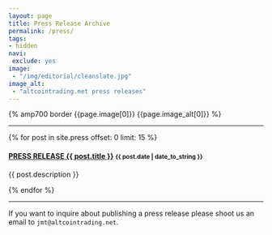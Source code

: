 ```yaml
---
layout: page
title: Press Release Archive
permalink: /press/
tags:
- hidden
navi:
 exclude: yes
image:
 - "/img/editorial/cleanslate.jpg"
image_alt:
 - "altcointrading.net press releases"
---
```


{% amp700 border {{page.image[0]}} {{page.image_alt[0]}} %}

__________________________

{% for post in site.press offset: 0 limit: 15 %}
  <h4 class="post">
    <strong>
      <a href="/{{ post.url }}"><span class="tag">PRESS RELEASE</span>&nbsp;{{ post.title }}</a>
    </strong>
    <small>{{ post.date | date_to_string }}</small>
  </h4>
  <p>
  {{ post.description }}
  </p>
{% endfor %}

__________________________

If you want to inquire about publishing a press release please shoot us an email to `jmt@altcointrading.net`.
